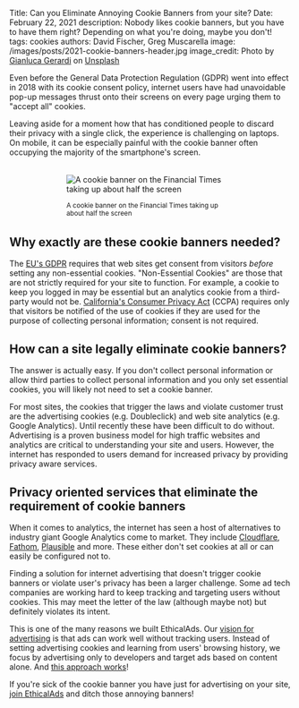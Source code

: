 Title: Can you Eliminate Annoying Cookie Banners from your site?
Date: February 22, 2021
description: Nobody likes cookie banners, but you have to have them right? Depending on what you're doing, maybe you don't!
tags: cookies
authors: David Fischer, Greg Muscarella
image: /images/posts/2021-cookie-banners-header.jpg
image_credit: <span>Photo by <a href="https://unsplash.com/@foodography?utm_source=unsplash&amp;utm_medium=referral&amp;utm_content=creditCopyText">Gianluca Gerardi</a> on <a href="https://unsplash.com/photos/h99d5WiFqrc?utm_source=unsplash&amp;utm_medium=referral&amp;utm_content=creditCopyText">Unsplash</a></span>

Even before the General Data Protection Regulation (GDPR) went into effect in 2018
with its cookie consent policy, internet users have had unavoidable pop-up messages
thrust onto their screens on every page urging them to "accept all" cookies.

Leaving aside for a moment how that has conditioned people to discard their privacy with a single click,
the experience is challenging on laptops. On mobile, it can be especially painful
with the cookie banner often occupying the majority of the smartphone's screen.


<div style="width: 300px; margin: 2rem auto;">
  <img class="w-100" src="{static}../images/posts/2021-cookie-banners-ft-example.png" alt="A cookie banner on the Financial Times taking up about half the screen">
  <p class="text-center"><small>A cookie banner on the Financial Times taking up about half the screen</small></p>
</div>


## Why exactly are these cookie banners needed?

The [EU's GDPR](https://gdpr.eu/cookies/) requires that web sites get consent from visitors *before* setting any non-essential cookies.
"Non-Essential Cookies" are those that are not strictly required for your site to function.
For example, a cookie to keep you logged in may be essential but an analytics cookie from a third-party would not be.
[California's Consumer Privacy Act](https://www.oag.ca.gov/privacy/ccpa) (CCPA) requires only that visitors be notified of the use of cookies
if they are used for the purpose of collecting personal information; consent is not required.


## How can a site legally eliminate cookie banners?

The answer is actually easy.
If you don't collect personal information or allow third parties to collect personal information
and you only set essential cookies,
you will likely not need to set a cookie banner.

For most sites, the cookies that trigger the laws and violate customer trust are the advertising cookies (e.g. Doubleclick)
and web site analytics (e.g. Google Analytics).
Until recently these have been difficult to do without.
Advertising is a proven business model for high traffic websites
and analytics are critical to understanding your site and users.
However, the internet has responded to users demand for increased privacy by providing privacy aware services.


## Privacy oriented services that eliminate the requirement of cookie banners

When it comes to analytics, the internet has seen a host of alternatives to industry giant Google Analytics come to market.
They include [Cloudflare](https://www.cloudflare.com/web-analytics/),
[Fathom](https://usefathom.com),
[Plausible](https://plausible.io/) and more.
These either don't set cookies at all or can easily be configured not to.

Finding a solution for internet advertising that doesn't trigger cookie banners or violate user's privacy has been a larger challenge.
Some ad tech companies are working hard to keep tracking and targeting users without cookies.
This may meet the letter of the law (although maybe not) but definitely violates its intent.

This is one of the many reasons we built EthicalAds.
Our [vision for advertising]({filename}../pages/vision.md) is that ads can work well without tracking users.
Instead of setting advertising cookies and learning from users' browsing history,
we focus by advertising only to developers and target ads based on content alone.
And [this approach works]({filename}ethical-advertising-works.md)!

If you're sick of the cookie banner you have just for advertising on your site,
[join EthicalAds]({filename}../pages/publishers.md) and ditch those annoying banners!
